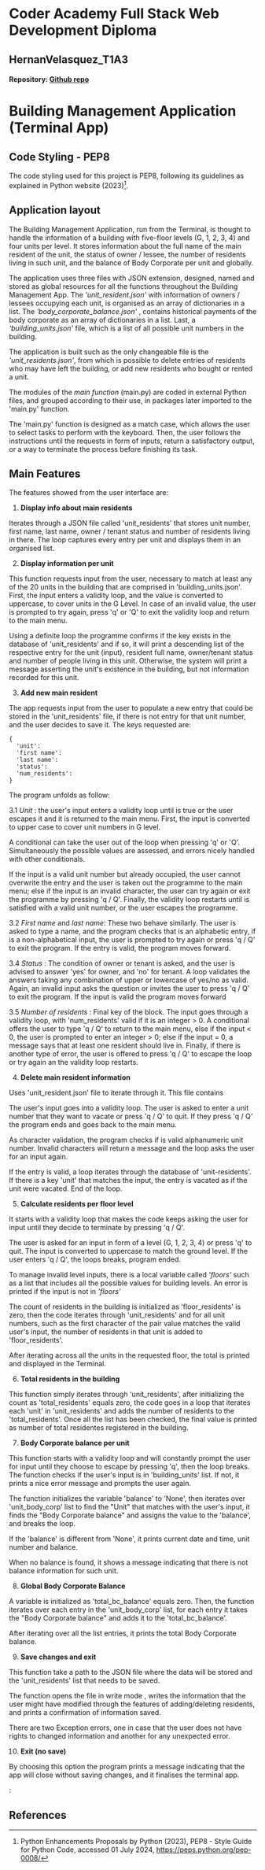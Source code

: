 # Coder Academy Full Stack Web Development Diploma
## HernanVelasquez_T1A3

#### Repository: [Github repo](https://github.com/hernan-vela/HernanVelasquez_T1A3)

# Building Management Application (Terminal App)

## Code Styling - PEP8

The code styling used for this project is PEP8, following its guidelines as explained in Python website (2023)[^1].

## 



## Application layout

The Building Management Application, run from the Terminal, is thought to handle the information of a building with five-floor levels (G, 1, 2, 3, 4) and four units per level. It stores information about the full name of the main resident of the unit, the status of owner / lessee, the number of residents living in such unit, and the balance of Body Corporate per unit and globally.

The application uses three files with JSON extension, designed, named and stored as global resources for all the functions throughout the Building Management App. The *'unit_resident.json'* with information of owners / lessees occupying each unit, is organised as an array of dictionaries in a list. The *'body_corporate_balance.json'* , contains historical payments of the body corporate as an array of dictionaries in a list. Last, a *'building_units.json'* file, which is a list of all possible unit numbers in the building.

The application is built such as the only changeable file is the *'unit_residents.json'*, from which is possible to delete entries of residents who may have left the building, or add new residents who bought or rented a unit.

The modules of the *main function* (main.py) are coded in external Python files, and grouped according to their use, in packages later imported to the 'main.py' function.

The 'main.py' function is designed as a match case, which allows the user to select tasks to perform with the keyboard. Then, the user follows the instructions until the requests in form of inputs, return a satisfactory output, or a way to terminate the process before finishing its task.

## Main Features

The features showed from the user interface are:

1. **Display info about main residents**

Iterates through a JSON file called 'unit_residents' that stores unit number, first name, last name, owner / tenant status and number of residents living in there. The loop captures every entry per unit and displays them in an organised list.

2. **Display information per unit**

This function requests input from the user, necessary to match at least any of the 20 units in the building that are comprised in 'building_units.json'. First, the input enters a validity loop, and the value is converted to uppercase, to cover units in the G Level.
In case of an invalid value, the user is prompted to try again, press 'q' or 'Q' to exit the validity loop and return to the main menu.

Using a definite loop the programme confirms if the key exists in the database of 'unit_residents' and if so, it will print a descending list of the respective entry for the unit (input), resident full name, owner/tenant status and number of people living in this unit. Otherwise, the system will print a message asserting the unit's existence in the building, but not information recorded for this unit.

3. **Add new main resident**

The app requests input from the user to populate a new entry that could be stored in the 'unit_residents' file, if there is not entry for that unit number, and the user decides to save it. The keys requested are:

```
{
  'unit':
  'first name':
  'last name':
  'status':
  'num_residents':
}

```
The program unfolds as follow:

3.1 *Unit* : the user's input enters a validity loop until is true or the user escapes it and it is returned to the main menu. First, the input is converted to upper case to cover unit numbers in G level.

A conditional can take the user out of the loop when pressing 'q' or 'Q'. Simultaneously the possible values are assessed, and errors nicely handled with other conditionals.

If the input is a valid unit number but already occupied, the user cannot overwrite the entry and the user is taken out the programme to the main menu; else if the input is an invalid character, the user can try again or exit the programme by pressing 'q / Q'. Finally, the validity loop restarts until is satisfied with a valid unit number, or the user escapes the programme.

3.2 *First name* and *last name*: These two behave similarly. The user is asked to type a name, and the program checks that is an alphabetic entry, if is a non-alphabetical input, the user is prompted to try again or press 'q / Q' to exit the program. If the entry is valid, the program moves forward.

3.4 *Status* : The condition of owner or tenant is asked, and the user is advised to answer 'yes' for owner, and 'no' for tenant. A loop validates the answers taking any combination of upper or lowercase of yes/no as valid. Again, an invalid input asks the question or invites the user to press 'q / Q' to exit the program. If the input is valid the program moves forward

3.5 *Number of residents* : Final key of the block. The input goes through a validity loop, with 'num_residents' valid if it is an integer > 0. A conditional offers the user to type 'q / Q' to return to the main menu, else if the input < 0, the user is prompted to enter an integer > 0; else if the input = 0, a message says that at least one resident should live in. Finally, if there is another type of error, the user is offered to press 'q / Q' to escape the loop or try again an the validity loop restarts.

4. **Delete main resident information**

Uses 'unit_resident.json' file to iterate through it. This file contains


The user's input goes into a validity loop. The user is asked to enter a unit number that they want to vacate or press 'q / Q' to quit. If they press 'q / Q' the program ends and goes back to the main menu.

As character validation, the program checks if is valid alphanumeric unit number. Invalid characters will return a message and the loop asks the user for an input again.

If the entry is valid, a loop iterates through the database of 'unit-residents'. If there is a key 'unit' that matches the input, the entry is vacated as if the unit were vacated. End of the loop.

5. **Calculate residents per floor level**

It starts with a validity loop that makes the code keeps asking the user for input until they decide to terminate by pressing 'q / Q'.

The user is asked for an input in form of a level (G, 1, 2, 3, 4) or press 'q' to quit. The input is converted to uppercase to match the ground level. If the user enters 'q / Q', the loops breaks, program ended.

To manage invalid level inputs, there is a local variable called *'floors'* such as a list that includes all the possible values for building levels. An error is printed if the input is not in *'floors'*

The count of residents in the building is initialized as 'floor_residents' is zero, then the code iterates through 'unit_residents' and for all unit numbers, such as the first character of the pair value matches the valid user's input, the number of residents in that unit is added to 'floor_residents'.

After iterating across all the units in the requested floor, the total is printed and displayed in the Terminal.

6. **Total residents in the building**

This function simply iterates through 'unit_residents', after initializing the count as 'total_residents' equals zero, the code goes in a loop that iterates each 'unit' in 'unit_residents' and adds the number of residents to the 'total_residents'. Once all the list has been checked, the final value is printed as number of total residentes registered in the building.

7. **Body Corporate balance per unit**

This function starts with a validity loop and will constantly prompt the user for input until they choose to escape by pressing 'q', then the loop breaks.
The function checks if the user's input is in 'building_units' list. If not, it prints a nice error message and prompts the user again.

The function initializes the variable 'balance' to 'None', then iterates over 'unit_body_corp' list to find the "Unit" that matches with the user's input, it finds the "Body Corporate balance" and assigns the value to the 'balance', and breaks the loop.

If the 'balance' is different from 'None', it prints current date and time, unit number and balance.

When no balance is found, it shows a message indicating that there is not balance information for such unit.

8. **Global Body Corporate Balance**

A variable is initialized as 'total_bc_balance' equals zero. Then, the function iterates over each entry in the 'unit_body_corp' list, for each entry it takes the "Body Corporate balance" and adds it to the 'total_bc_balance'.

After iterating over all the list entries, it prints the total Body Corporate balance.

9. **Save changes and exit**

This function take a path to the JSON file where the data will be stored and the 'unit_residents' list that needs to be saved.

The function opens the file in write mode , writes the information that the user might have modified through the features of adding/deleting residents, and prints a confirmation of information saved.

There are two Exception errors, one in case that the user does not have rights to changed information and another for any unexpected error.

10. **Exit (no save)**

By choosing this option the program prints a message indicating that the app will close without saving changes, and it finalises the terminal app.


:




## References 

[^1]: Python Enhancements Proposals by Python (2023), PEP8 - Style Guide for Python Code, accessed 01 July 2024, https://peps.python.org/pep-0008/

